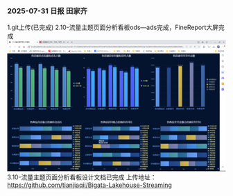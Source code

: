 ### 2025-07-31 日报 田家齐
1.git上传(已完成)
2.10-流量主题页面分析看板ods—ads完成，FineReport大屏完成
![img_6.png](img_6.png)
3.10-流量主题页面分析看板设计文档已完成
上传地址：https://github.com/tianjiaqii/Bigata-Lakehouse-Streaming